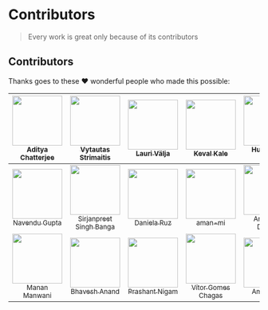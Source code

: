 # Contributors

> Every work is great only because of its contributors

## Contributors

Thanks goes to these ❤️ wonderful people who made this possible:

<!-- ALL-CONTRIBUTORS-LIST:START - Do not remove or modify this section -->
| [<img src="https://avatars3.githubusercontent.com/u/10634210?v=4" width="100px;"/><br /><sub>Aditya Chatterjee</sub>](https://github.com/AdiChat)<br /> | [<img src="https://avatars2.githubusercontent.com/u/14166032?v=4" width="100px;"/><br /><sub>Vytautas Strimaitis</sub>](https://github.com/vstrimaitis)<br /> | [<img src="https://avatars3.githubusercontent.com/u/8721312?v=4" width="100px;"/><br /><sub>Lauri Välja</sub>](https://github.com/OFFLlNE)<br /> | [<img src="https://avatars1.githubusercontent.com/u/26284185?v=4" width="100px;"/><br /><sub>Keval Kale</sub>](https://github.com/jainkeval)<br /> | [<img src="https://avatars2.githubusercontent.com/u/1932305?v=4" width="100px;"/><br /><sub>Hung-Wei Chiu</sub>](https://github.com/hwchiu)<br /> | [<img src="https://avatars1.githubusercontent.com/u/13018182?v=4" width="100px;"/><br /><sub>Aakash Bhattacharya</sub>](https://github.com/abbh07)<br /> |
| :---: | :---: | :---: | :---: | :---: | :---: |
| [<img src="https://avatars3.githubusercontent.com/u/23060327?v=4" width="100px;"/><br /><sub>Navendu Gupta</sub>](https://github.com/navendu29)<br /> | [<img src="https://avatars1.githubusercontent.com/u/22820957?v=4" width="100px;"/><br /><sub>Sirjanpreet Singh Banga</sub>](https://github.com/sirjan13)<br /> | [<img src="https://avatars0.githubusercontent.com/u/11931391?v=4" width="100px;"/><br /><sub>Daniela Ruz</sub>](https://github.com/druzmieres)<br /> | [<img src="https://avatars1.githubusercontent.com/u/32430978?v=4" width="100px;"/><br /><sub>aman-mi</sub>](https://github.com/aman-mi)<br /> | [<img src="https://avatars3.githubusercontent.com/u/6378532?v=4" width="100px;"/><br /><sub>Anurag El Dorado</sub>](https://github.com/aedorado)<br /> | [<img src="https://avatars2.githubusercontent.com/u/23054280?v=4" width="100px;"/><br /><sub>charul97</sub>](https://github.com/charul97)<br /> | 
[<img src="https://avatars1.githubusercontent.com/u/26293279?v=4&s=460" width="100px;"/><br /><sub>Manan Manwani</sub>](https://github.com/manan904)<br /> | [<img src="https://avatars3.githubusercontent.com/u/22936570?v=4&s=400" width="100px;"/><br /><sub>Bhavesh Anand</sub>](https://github.com/bhaveshAn)<br /> | [<img src="https://avatars2.githubusercontent.com/u/24618078?v=4&s=400" width="100px;"/><br /><sub>Prashant Nigam</sub>](https://github.com/prashant0598)<br /> | [<img src="https://avatars2.githubusercontent.com/u/20587669?v=4&s=460" width="100px;"/><br /><sub>Vítor Gomes Chagas</sub>](https://github.com/Vitorvgc)<br /> | [<img src="https://avatars3.githubusercontent.com/u/12906090?v=4&s=460" width="100px;"/><br /><sub>Amit Singh</sub>](https://github.com/prashant0598)<br /> 
<!-- ALL-CONTRIBUTORS-LIST:END -->
